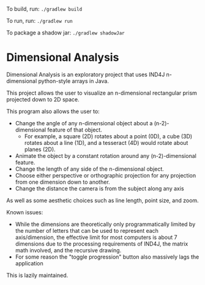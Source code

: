 To build, run: `./gradlew build`

To run, run: `./gradlew run`

To package a shadow jar: `./gradlew shadowJar`

<h1>Dimensional Analysis</h1>

<p>Dimensional Analysis is an exploratory project that uses IND4J n-dimensional python-style arrays in Java.</p>
<p>This project allows the user to visualize an n-dimensional rectangular prism projected down to 2D space.</p>
<p>This program also allows the user to:</p>

* Change the angle of any n-dimensional object about a (n-2)-dimensional feature of that object.
    * For example, a square (2D) rotates about a point (0D), a cube (3D) rotates about a line (1D), and a tesseract (4D) would rotate about planes (2D).
* Animate the object by a constant rotation around any (n-2)-dimensional feature.
* Change the length of any side of the n-dimensional object.
* Choose either perspective or orthographic projection for any projection from one dimension down to another.
* Change the distance the camera is from the subject along any axis

As well as some aesthetic choices such as line length, point size, and zoom.

<p>Known issues:</p>

* While the dimensions are theoretically only programmatically limited by the number of letters that can be used to represent each axis/dimension, the effective limit for most computers is about 7 dimensions due to the processing requirements of IND4J, the matrix math involved, and the recursive drawing.
* For some reason the "toggle progression" button also massively lags the application

<p>This is lazily maintained.</p>
